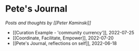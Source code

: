 # Pete's Journal

_Posts and thoughts by [[Peter Kaminski]]_

- [[Curation Example - 'community currency']], 2022-07-25
- [[Coordinate, Facilitate, Empower]], 2022-07-20
- [[Pete's Journal, reflections on self]], 2022-06-18
